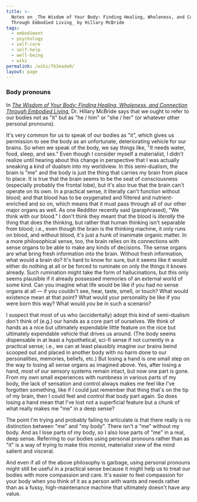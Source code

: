 ```yaml
---
title: >-
  Notes on _The Wisdom of Your Body: Finding Healing, Wholeness, and Connection
  Through Embodied Living_ by Hillary McBride
tags:
  - embodiment
  - psychology
  - self-care
  - self-help
  - well-being
  - wiki
permalink: /wiki/fb3eade8/
layout: page
---
```


### Body pronouns

In [_The Wisdom of Your Body: Finding Healing, Wholeness, and Connection Through Embodied Living_](https://bookshop.org/p/books/the-wisdom-of-your-body-finding-healing-wholeness-and-connection-through-embodied-living-hillary-l-mcbride/16458447?ean=9781587435522), Dr. Hillary McBride says that we ought to refer to our bodies not as "it" but as "he / him" or "she / her" (or whatever other personal pronouns).

It's very common for us to speak of our bodies as "it", which gives us permission to see the body as an unfortunate, deteriorating vehicle for our brains. So when we speak of the body, we say things like, "_It_ needs water, food, sleep, and sex." Even though I consider myself a materialist, I didn't realize until hearing about this change in perspective that I was actually sneaking a kind of dualism into my worldview. In this semi-dualism, the brain is "me" and the body is just the thing that carries my brain from place to place. It is true that the brain seems to be the seat of consciousness (especially probably the frontal lobe), but it's also true that the brain can't operate on its own. In a practical sense, it literally can't function without blood; and that blood has to be oxygenated and filtered and nutrient-enriched and so on, which means that it must pass through all of our other major organs as well. As one Redditor recently said (paraphrased), "We think with our blood." I don't think they meant that the blood is _literally_ the thing that does the thinking, but rather that human thinking isn't separable from blood; i.e., even though the brain is the thinking machine, it only runs on blood, and without blood, it's just a hunk of inanimate organic matter. In a more philosophical sense, too, the brain relies on its connections with sense organs to be able to make any kinds of decisions. The sense organs are what bring fresh information into the brain. Without fresh information, what would a brain do? It's hard to know for sure, but it seems like it would either do nothing at all or be forced to ruminate on only the things it knows already. Such rumination might take the form of hallucinations, but this only seems plausible if it already possessed memories of an external world of some kind. Can you imagine what life would be like if you had no sense organs at all — if you couldn't see, hear, taste, smell, or touch? What would existence mean at that point? What would your personality be like if you were born this way? What would _you_ be in such a scenario?

I suspect that most of us who (accidentally) adopt this kind of semi-dualism don't think of (e.g.) our hands as a core part of ourselves. We think of hands as a nice but ultimately expendable little feature on the nice but ultimately expendable vehicle that drives us around. (The body seems dispensable in at least a hypothetical, sci-fi sense if not currently in a practical sense; i.e., we can at least plausibly imagine our brains beind scooped out and placed in another body with no harm done to our personalities, memories, beliefs, etc.) But losing a hand is one small step on the way to losing all sense organs as imagined above. Yes, after losing a hand, _most_ of our sensory systems remain intact, but now one part is gone. From my own small experiences with numbness in various parts of my body, the lack of sensation and control always makes me feel like I've forgotten something, like if I could just remember that thing that's on the tip of my brain, then I could feel and control that body part again. So does losing a hand mean that I've lost not a superficial feature but a chunk of what really makes me "me" in a deep sense?

The point I'm trying and probably failing to articulate is that there really is no distinction between "me" and "my body". There isn't a "me" without my body. And as I lose parts of my body, so I also lose parts of "me" in a real, deep sense. Referring to our bodies using personal pronouns rather than as "it" is a way of trying to make this monist, materialist view of the mind salient and visceral.

And even if all of the above philosophy is garbage, using personal pronouns might still be useful in a practical sense because it might help us to treat our bodies with more compassion and care. It's easier to feel compassion for your body when you think of it as a person with wants and needs rather than as a fussy, high-maintenance machine that ultimately doesn't have any value.
